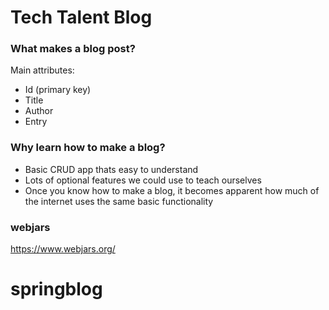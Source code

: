 # Tech Talent Blog

### What makes a blog post?

Main attributes:

- Id (primary key)
- Title
- Author
- Entry

### Why learn how to make a blog?

- Basic CRUD app thats easy to understand
- Lots of optional features we could use to teach ourselves
- Once you know how to make a blog, it becomes apparent how much of the internet uses the same basic functionality

### webjars
https://www.webjars.org/
# springblog
